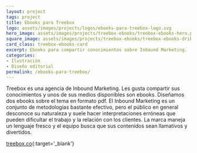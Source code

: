 ```yaml
---
layout: project
tags: project
title: Ebooks para Treebox
logo: assets/images/projects/logos/ebooks-para-treebox-logo.svg
hero_image: assets/images/projects/treebox-ebooks/treebox-ebooks-hero.png
square_image: assets/images/projects/treebox-ebooks/treebox-ebooks-dribbble.png
card_class: treebox-ebooks-card
excerpt: Ebooks para compartir conocimientos sobre Inbound Marketing.
categories:
- Ilustración
- Diseño editorial
permalink: /ebooks-para-treebox/
---
```

Treebox es una agencia de Inbound Marketing. Les gusta compartir sus conocimientos y unos de sus medios disponibles son ebooks. Diseñamos dos ebooks sobre el tema en formato pdf. El Inbound Marketing es un conjunto de metodologías bastante efectivo, pero el público en general desconoce su naturaleza y suele hacer interpretaciones erróneas que pueden dificultar el trabajo y la relación con los clientes. La marca maneja un lenguaje fresco y el equipo busca que sus contenidos sean llamativos y divertidos.

[treebox.co](https://treebox.co/){:target='_blank'}
